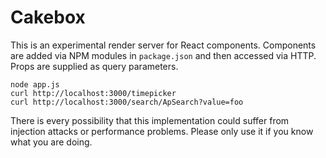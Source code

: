Cakebox
=======

This is an experimental render server for React components. Components are added via NPM modules in `package.json`
and then accessed via HTTP. Props are supplied as query parameters.

    node app.js
    curl http://localhost:3000/timepicker
    curl http://localhost:3000/search/ApSearch?value=foo

There is every possibility that this implementation could suffer from injection attacks or performance problems. Please
only use it if you know what you are doing.
